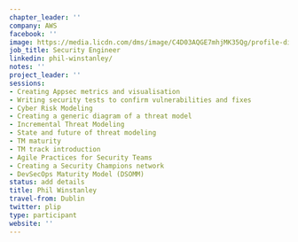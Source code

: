 ```yaml
---
chapter_leader: ''
company: AWS
facebook: ''
image: https://media.licdn.com/dms/image/C4D03AQGE7mhjMK35Qg/profile-displayphoto-shrink_200_200/0?e=1560988800&v=beta&t=eyLpI0Vj9axd3QBgntkMpPSm8Fxba_r9cATxHosinSM
job_title: Security Engineer
linkedin: phil-winstanley/
notes: ''
project_leader: ''
sessions: 
- Creating Appsec metrics and visualisation
- Writing security tests to confirm vulnerabilities and fixes
- Cyber Risk Modeling
- Creating a generic diagram of a threat model
- Incremental Threat Modeling
- State and future of threat modeling
- TM maturity
- TM track introduction
- Agile Practices for Security Teams
- Creating a Security Champions network
- DevSecOps Maturity Model (DSOMM)
status: add details
title: Phil Winstanley
travel-from: Dublin
twitter: plip
type: participant
website: ''
---
```


<!-- put more details about participant here -->
